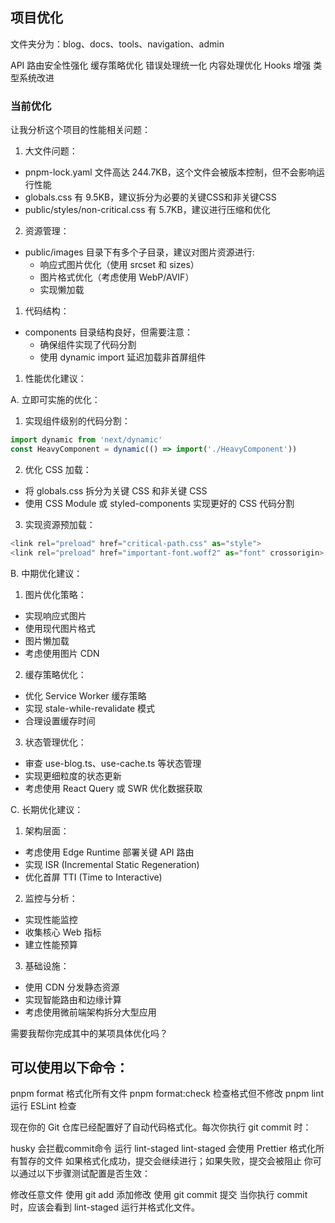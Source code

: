 ## 项目优化

文件夹分为：blog、docs、tools、navigation、admin

API 路由安全性强化
缓存策略优化
错误处理统一化
内容处理优化
Hooks 增强
类型系统改进

### 当前优化

让我分析这个项目的性能相关问题：

1. 大文件问题：
- pnpm-lock.yaml 文件高达 244.7KB，这个文件会被版本控制，但不会影响运行性能
- globals.css 有 9.5KB，建议拆分为必要的关键CSS和非关键CSS
- public/styles/non-critical.css 有 5.7KB，建议进行压缩和优化

2. 资源管理：
- public/images 目录下有多个子目录，建议对图片资源进行:
  - 响应式图片优化（使用 srcset 和 sizes）
  - 图片格式优化（考虑使用 WebP/AVIF）
  - 实现懒加载

1. 代码结构：
- components 目录结构良好，但需要注意：
  - 确保组件实现了代码分割
  - 使用 dynamic import 延迟加载非首屏组件

1. 性能优化建议：

A. 立即可实施的优化：
1. 实现组件级别的代码分割：
```typescript
import dynamic from 'next/dynamic'
const HeavyComponent = dynamic(() => import('./HeavyComponent'))
```

2. 优化 CSS 加载：
- 将 globals.css 拆分为关键 CSS 和非关键 CSS
- 使用 CSS Module 或 styled-components 实现更好的 CSS 代码分割

3. 实现资源预加载：
```typescript
<link rel="preload" href="critical-path.css" as="style">
<link rel="preload" href="important-font.woff2" as="font" crossorigin>
```

B. 中期优化建议：
1. 图片优化策略：
- 实现响应式图片
- 使用现代图片格式
- 图片懒加载
- 考虑使用图片 CDN

2. 缓存策略优化：
- 优化 Service Worker 缓存策略
- 实现 stale-while-revalidate 模式
- 合理设置缓存时间

3. 状态管理优化：
- 审查 use-blog.ts、use-cache.ts 等状态管理
- 实现更细粒度的状态更新
- 考虑使用 React Query 或 SWR 优化数据获取

C. 长期优化建议：
1. 架构层面：
- 考虑使用 Edge Runtime 部署关键 API 路由
- 实现 ISR (Incremental Static Regeneration)
- 优化首屏 TTI (Time to Interactive)

2. 监控与分析：
- 实现性能监控
- 收集核心 Web 指标
- 建立性能预算

3. 基础设施：
- 使用 CDN 分发静态资源
- 实现智能路由和边缘计算
- 考虑使用微前端架构拆分大型应用

需要我帮你完成其中的某项具体优化吗？

## 可以使用以下命令：

pnpm format 格式化所有文件
pnpm format:check 检查格式但不修改
pnpm lint 运行 ESLint 检查

现在你的 Git 仓库已经配置好了自动代码格式化。每次你执行 git commit 时：

husky 会拦截commit命令
运行 lint-staged
lint-staged 会使用 Prettier 格式化所有暂存的文件
如果格式化成功，提交会继续进行；如果失败，提交会被阻止
你可以通过以下步骤测试配置是否生效：

修改任意文件
使用 git add 添加修改
使用 git commit 提交
当你执行 commit 时，应该会看到 lint-staged 运行并格式化文件。